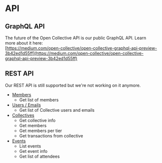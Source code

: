 # API

## GraphQL API

The future of the Open Collective API is our public GraphQL API. Learn more about it here:  
[https://medium.com/open-collective/open-collective-graphql-api-preview-3b42ed1d55ff](https://medium.com/open-collective/open-collective-graphql-api-preview-3b42ed1d55ff)

## REST API

Our REST API is still supported but we're not working on it anymore.

* [Members](members.md)
  * Get list of members
* [Users / Emails](users-emails.md)
  * Get list of Collective users and emails
* [Collectives](https://github.com/opencollective/documentation/tree/7991781321e21c71705dddaf37775eeb78dbe972/contributing/collectives/README.md)
  * Get collective info
  * Get members
  * Get members per tier
  * Get transactions from collective
* [Events](https://github.com/opencollective/documentation/tree/7991781321e21c71705dddaf37775eeb78dbe972/contributing/collectives/events.md)
  * List events
  * Get event info
  * Get list of attendees

